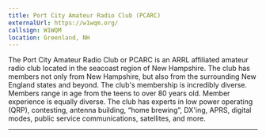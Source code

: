 ```yaml
---
title: Port City Amateur Radio Club (PCARC)
externalUrl: https://w1wqm.org/
callsign: W1WQM
location: Greenland, NH
---
```


The Port City Amateur Radio Club or PCARC is an ARRL affiliated amateur radio club located in the seacoast region of New Hampshire. The club has members not only from New Hampshire, but also from the surrounding New England states and beyond. The club's membership is incredibly diverse. Members range in age from the teens to over 80 years old. Member experience is equally diverse. The club has experts in low power operating (QRP), contesting, antenna building, “home brewing”, DX'ing, APRS, digital modes, public service communications, satellites, and more.

---

